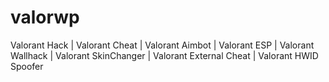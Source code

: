 # valorwp
Valorant Hack | Valorant Cheat | Valorant Aimbot | Valorant ESP | Valorant Wallhack | Valorant SkinChanger | Valorant External Cheat | Valorant HWID Spoofer
